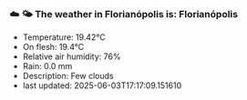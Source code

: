 ### ☁️ 🌤️  The weather in Florianópolis is: Florianópolis

- Temperature: 19.42°C
- On flesh: 19.4°C
- Relative air humidity: 76%
- Rain: 0.0 mm
- Description: Few clouds
- last updated: 2025-06-03T17:17:09.151610

